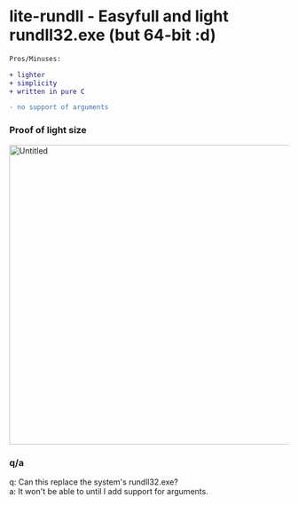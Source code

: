 # lite-rundll - Easyfull and light rundll32.exe (but 64-bit :d)


```diff
Pros/Minuses:

+ lighter
+ simplicity
+ written in pure C

- no support of arguments
```

### Proof of light size
<img width="1092" height="540" alt="Untitled" src="https://github.com/user-attachments/assets/be8cef18-df21-415c-9a58-99b88d4ee7d8" />


### q/a

q: Can this replace the system's rundll32.exe?\
a: It won't be able to until I add support for arguments.
